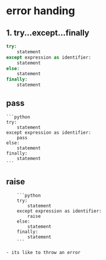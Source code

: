 # error handing 

## 1. try...except...finally

```python
try:
    statement
except expression as identifier:
    statement
else:
    statement
finally:
    statement
```


## pass 
    
    ```python
    try:
        statement
    except expression as identifier:
        pass
    else:
        statement
    finally:
        statement
    ```

## raise 
    
        ```python
        try:
            statement
        except expression as identifier:
            raise
        else:
            statement
        finally:
            statement
        ```

    - its like to throw an error 